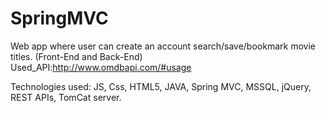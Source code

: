 # SpringMVC

Web app where user can create an account search/save/bookmark movie titles. (Front-End and Back-End) 
Used_API:http://www.omdbapi.com/#usage

Technologies used: JS, Css, HTML5, JAVA, Spring MVC, MSSQL, jQuery, REST APIs, TomCat server.




